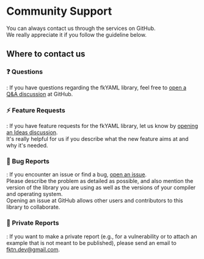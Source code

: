 # Community Support

You can always contact us through the services on GitHub.  
We really appreciate it if you follow the guideline below.  

## Where to contact us

### :question: Questions
:   If you have questions regarding the fkYAML library, feel free to [open a Q&A discussion](https://github.com/fktn-k/fkYAML/discussions/new?category=q-a) at GitHub.  

### :zap: Feature Requests
:   If you have feature requests for the fkYAML library, let us know by [opening an Ideas discussion](https://github.com/fktn-k/fkYAML/discussions/new?category=ideas).  
    It's really helpful for us if you describe what the new feature aims at and why it's needed.

### :bug: Bug Reports
:   If you encounter an issue or find a bug, [open an issue](https://github.com/fktn-k/fkYAML/issues/new?assignees=&labels=kind%3A+bug&projects=&template=bug-report.yml).  
    Please describe the problem as detailed as possible, and also mention the version of the library you are using as well as the versions of your compiler and operating system.  
    Opening an issue at GitHub allows other users and contributors to this library to collaborate.  

### :closed_lock_with_key: Private Reports
:   If you want to make a private report (e.g., for a vulnerability or to attach an example that is not meant to be published), please send an email to <fktn.dev@gmail.com>.  
